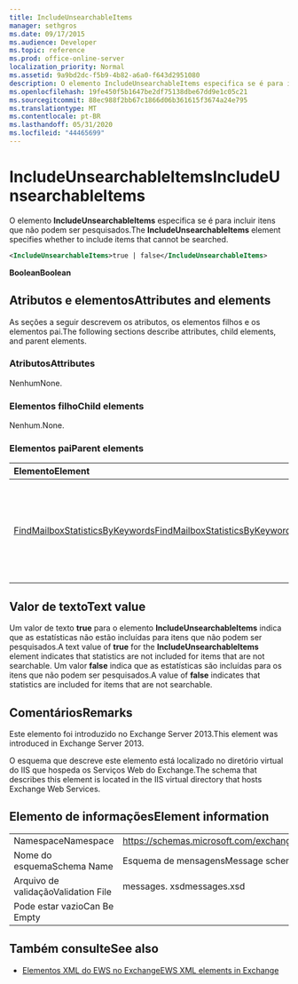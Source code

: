 ```yaml
---
title: IncludeUnsearchableItems
manager: sethgros
ms.date: 09/17/2015
ms.audience: Developer
ms.topic: reference
ms.prod: office-online-server
localization_priority: Normal
ms.assetid: 9a9bd2dc-f5b9-4b82-a6a0-f643d2951080
description: O elemento IncludeUnsearchableItems especifica se é para incluir itens que não podem ser pesquisados.
ms.openlocfilehash: 19fe450f5b1647be2df75138dbe67dd9e1c05c21
ms.sourcegitcommit: 88ec988f2bb67c1866d06b361615f3674a24e795
ms.translationtype: MT
ms.contentlocale: pt-BR
ms.lasthandoff: 05/31/2020
ms.locfileid: "44465699"
---
```

# <a name="includeunsearchableitems"></a><span data-ttu-id="53e44-103">IncludeUnsearchableItems</span><span class="sxs-lookup"><span data-stu-id="53e44-103">IncludeUnsearchableItems</span></span>

<span data-ttu-id="53e44-104">O elemento **IncludeUnsearchableItems** especifica se é para incluir itens que não podem ser pesquisados.</span><span class="sxs-lookup"><span data-stu-id="53e44-104">The **IncludeUnsearchableItems** element specifies whether to include items that cannot be searched.</span></span> 
  
```XML
<IncludeUnsearchableItems>true | false</IncludeUnsearchableItems>
```

 <span data-ttu-id="53e44-105">**Boolean**</span><span class="sxs-lookup"><span data-stu-id="53e44-105">**Boolean**</span></span>
## <a name="attributes-and-elements"></a><span data-ttu-id="53e44-106">Atributos e elementos</span><span class="sxs-lookup"><span data-stu-id="53e44-106">Attributes and elements</span></span>

<span data-ttu-id="53e44-107">As seções a seguir descrevem os atributos, os elementos filhos e os elementos pai.</span><span class="sxs-lookup"><span data-stu-id="53e44-107">The following sections describe attributes, child elements, and parent elements.</span></span>
  
### <a name="attributes"></a><span data-ttu-id="53e44-108">Atributos</span><span class="sxs-lookup"><span data-stu-id="53e44-108">Attributes</span></span>

<span data-ttu-id="53e44-109">Nenhum</span><span class="sxs-lookup"><span data-stu-id="53e44-109">None.</span></span>
  
### <a name="child-elements"></a><span data-ttu-id="53e44-110">Elementos filho</span><span class="sxs-lookup"><span data-stu-id="53e44-110">Child elements</span></span>

<span data-ttu-id="53e44-111">Nenhum.</span><span class="sxs-lookup"><span data-stu-id="53e44-111">None.</span></span>
  
### <a name="parent-elements"></a><span data-ttu-id="53e44-112">Elementos pai</span><span class="sxs-lookup"><span data-stu-id="53e44-112">Parent elements</span></span>

|<span data-ttu-id="53e44-113">**Elemento**</span><span class="sxs-lookup"><span data-stu-id="53e44-113">**Element**</span></span>|<span data-ttu-id="53e44-114">**Descrição**</span><span class="sxs-lookup"><span data-stu-id="53e44-114">**Description**</span></span>|
|:-----|:-----|
|[<span data-ttu-id="53e44-115">FindMailboxStatisticsByKeywords</span><span class="sxs-lookup"><span data-stu-id="53e44-115">FindMailboxStatisticsByKeywords</span></span>](findmailboxstatisticsbykeywords.md) <br/> |<span data-ttu-id="53e44-116">Especifica uma solicitação para pesquisar estatísticas de caixa de correio por palavra-chave.</span><span class="sxs-lookup"><span data-stu-id="53e44-116">Specifies a request to search for mailbox statistics by keyword.</span></span>  <br/> |
   
## <a name="text-value"></a><span data-ttu-id="53e44-117">Valor de texto</span><span class="sxs-lookup"><span data-stu-id="53e44-117">Text value</span></span>

<span data-ttu-id="53e44-118">Um valor de texto **true** para o elemento **IncludeUnsearchableItems** indica que as estatísticas não estão incluídas para itens que não podem ser pesquisados.</span><span class="sxs-lookup"><span data-stu-id="53e44-118">A text value of **true** for the **IncludeUnsearchableItems** element indicates that statistics are not included for items that are not searchable.</span></span> <span data-ttu-id="53e44-119">Um valor **false** indica que as estatísticas são incluídas para os itens que não podem ser pesquisados.</span><span class="sxs-lookup"><span data-stu-id="53e44-119">A value of **false** indicates that statistics are included for items that are not searchable.</span></span> 
  
## <a name="remarks"></a><span data-ttu-id="53e44-120">Comentários</span><span class="sxs-lookup"><span data-stu-id="53e44-120">Remarks</span></span>

<span data-ttu-id="53e44-121">Este elemento foi introduzido no Exchange Server 2013.</span><span class="sxs-lookup"><span data-stu-id="53e44-121">This element was introduced in Exchange Server 2013.</span></span>
  
<span data-ttu-id="53e44-122">O esquema que descreve este elemento está localizado no diretório virtual do IIS que hospeda os Serviços Web do Exchange.</span><span class="sxs-lookup"><span data-stu-id="53e44-122">The schema that describes this element is located in the IIS virtual directory that hosts Exchange Web Services.</span></span>
  
## <a name="element-information"></a><span data-ttu-id="53e44-123">Elemento de informações</span><span class="sxs-lookup"><span data-stu-id="53e44-123">Element information</span></span>

|||
|:-----|:-----|
|<span data-ttu-id="53e44-124">Namespace</span><span class="sxs-lookup"><span data-stu-id="53e44-124">Namespace</span></span>  <br/> |https://schemas.microsoft.com/exchange/services/2006/messages  <br/> |
|<span data-ttu-id="53e44-125">Nome do esquema</span><span class="sxs-lookup"><span data-stu-id="53e44-125">Schema Name</span></span>  <br/> |<span data-ttu-id="53e44-126">Esquema de mensagens</span><span class="sxs-lookup"><span data-stu-id="53e44-126">Message schema</span></span>  <br/> |
|<span data-ttu-id="53e44-127">Arquivo de validação</span><span class="sxs-lookup"><span data-stu-id="53e44-127">Validation File</span></span>  <br/> |<span data-ttu-id="53e44-128">messages. xsd</span><span class="sxs-lookup"><span data-stu-id="53e44-128">messages.xsd</span></span>  <br/> |
|<span data-ttu-id="53e44-129">Pode estar vazio</span><span class="sxs-lookup"><span data-stu-id="53e44-129">Can Be Empty</span></span>  <br/> ||
   
## <a name="see-also"></a><span data-ttu-id="53e44-130">Também consulte</span><span class="sxs-lookup"><span data-stu-id="53e44-130">See also</span></span>



- [<span data-ttu-id="53e44-131">Elementos XML do EWS no Exchange</span><span class="sxs-lookup"><span data-stu-id="53e44-131">EWS XML elements in Exchange</span></span>](ews-xml-elements-in-exchange.md)

